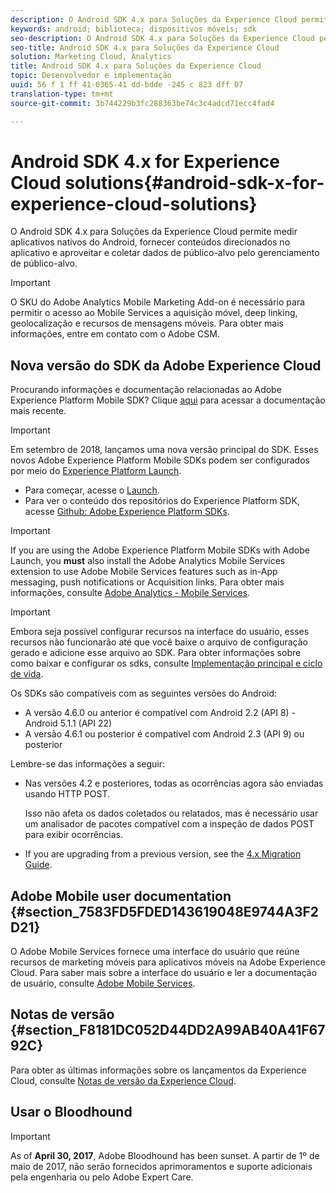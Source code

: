 ```yaml
---
description: O Android SDK 4.x para Soluções da Experience Cloud permite medir aplicativos nativos do Android, fornecer conteúdos direcionados no aplicativo e aproveitar e coletar dados de público-alvo pelo gerenciamento de público-alvo.
keywords: android; biblioteca; dispositivos móveis; sdk
seo-description: O Android SDK 4.x para Soluções da Experience Cloud permite medir aplicativos nativos do Android, fornecer conteúdos direcionados no aplicativo e aproveitar e coletar dados de público-alvo pelo gerenciamento de público-alvo.
seo-title: Android SDK 4.x para Soluções da Experience Cloud
solution: Marketing Cloud, Analytics
title: Android SDK 4.x para Soluções da Experience Cloud
topic: Desenvolvedor e implementação
uuid: 56 f 1 ff 41-0365-41 dd-bdde -245 c 823 dff 07
translation-type: tm+mt
source-git-commit: 3b744229b3fc288363be74c3c4adcd71ecc4fad4

---
```



# Android SDK 4.x for Experience Cloud solutions{#android-sdk-x-for-experience-cloud-solutions}

O Android SDK 4.x para Soluções da Experience Cloud permite medir aplicativos nativos do Android, fornecer conteúdos direcionados no aplicativo e aproveitar e coletar dados de público-alvo pelo gerenciamento de público-alvo.

>[!IMPORTANT]
>
>O SKU do Adobe Analytics Mobile Marketing Add-on é necessário para permitir o acesso ao Mobile Services a aquisição móvel, deep linking, geolocalização e recursos de mensagens móveis. Para obter mais informações, entre em contato com o Adobe CSM.

## Nova versão do SDK da Adobe Experience Cloud

Procurando informações e documentação relacionadas ao Adobe Experience Platform Mobile SDK? Clique [aqui](https://aep-sdks.gitbook.io/docs/) para acessar a documentação mais recente.

>[!IMPORTANT]
>
>Em setembro de 2018, lançamos uma nova versão principal do SDK. Esses novos Adobe Experience Platform Mobile SDKs podem ser configurados por meio do [Experience Platform Launch](https://www.adobe.com/experience-platform/launch.html).

* Para começar, acesse o [Launch](https://launch.adobe.com/).
* Para ver o conteúdo dos repositórios do Experience Platform SDK, acesse [Github: Adobe Experience Platform SDKs](https://github.com/Adobe-Marketing-Cloud/acp-sdks).

>[!IMPORTANT]
>
> If you are using the Adobe Experience Platform Mobile SDKs with Adobe Launch, you **must** also install the Adobe Analytics Mobile Services extension to use Adobe Mobile Services features such as in-App messaging, push notifications or Acquisition links. Para obter mais informações, consulte [Adobe Analytics - Mobile Services](https://aep-sdks.gitbook.io/docs/using-mobile-extensions/adobe-analytics-mobile-services).

>[!IMPORTANT]
>
>Embora seja possível configurar recursos na interface do usuário, esses recursos não funcionarão até que você baixe o arquivo de configuração gerado e adicione esse arquivo ao SDK. Para obter informações sobre como baixar e configurar os sdks, consulte [Implementação principal e ciclo de vida](/help/android/getting-started/dev-qs.md).

Os SDKs são compatíveis com as seguintes versões do Android:

* A versão 4.6.0 ou anterior é compatível com Android 2.2 (API 8) - Android 5.1.1 (API 22)
* A versão 4.6.1 ou posterior é compatível com Android 2.3 (API 9) ou posterior

Lembre-se das informações a seguir:

* Nas versões 4.2 e posteriores, todas as ocorrências agora são enviadas usando HTTP POST.

   Isso não afeta os dados coletados ou relatados, mas é necessário usar um analisador de pacotes compatível com a inspeção de dados POST para exibir ocorrências.

* If you are upgrading from a previous version, see the [4.x Migration Guide](/help/android/getting-started/migration-v3.md).

## Adobe Mobile user documentation {#section_7583FD5FDED143619048E9744A3F2D21}

O Adobe Mobile Services fornece uma interface do usuário que reúne recursos de marketing móveis para aplicativos móveis na Adobe Experience Cloud. Para saber mais sobre a interface do usuário e ler a documentação de usuário, consulte [Adobe Mobile Services](https://marketing.adobe.com/resources/help/en_US/mobile/).

## Notas de versão {#section_F8181DC052D44DD2A99AB40A41F6792C}

Para obter as últimas informações sobre os lançamentos da Experience Cloud, consulte [Notas de versão da Experience Cloud](https://marketing.adobe.com/resources/help/en_US/whatsnew/).

## Usar o Bloodhound

>[!IMPORTANT]
>
>As of **April 30, 2017**, Adobe Bloodhound has been
sunset. A partir de 1º de maio de 2017, não serão fornecidos aprimoramentos e suporte adicionais pela engenharia ou pelo Adobe Expert Care.
